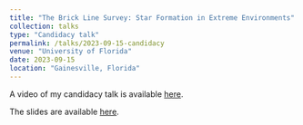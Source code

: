 ```yaml
---
title: "The Brick Line Survey: Star Formation in Extreme Environments"
collection: talks
type: "Candidacy talk"
permalink: /talks/2023-09-15-candidacy
venue: "University of Florida"
date: 2023-09-15
location: "Gainesville, Florida"
---
```


A video of my candidacy talk is available [here](https://youtu.be/oJElAk8nW0Q).

The slides are available [here](https://abulatek.github.io/files/bulatek_candidacy.pdf).